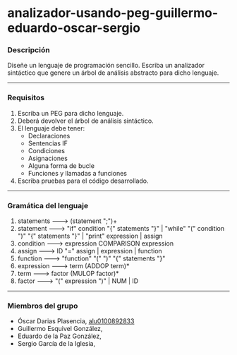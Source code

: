 # analizador-usando-peg-guillermo-eduardo-oscar-sergio

### Descripción

Diseñe un lenguaje de programación sencillo. Escriba un analizador sintáctico que genere un árbol de análisis abstracto para dicho lenguaje.

---

### Requisitos

1. Escriba un PEG para dicho lenguaje.
2. Deberá devolver el árbol de análisis sintáctico.
3. El lenguaje debe tener:
    * Declaraciones
    * Sentencias IF
    * Condiciones
    * Asignaciones
    * Alguna forma de bucle
    * Funciones y llamadas a funciones
4. Escriba pruebas para el código desarrollado.

---

### Gramática del lenguaje

1. statements ---> (statement ";")+
2. statement ---> "if" condition "{" statements "}" |  "while" "(" condition ")" "{" statements "}" | "print" expression | assign
3. condition ---> expression COMPARISON expression
4. assign ---> ID "=" assign | expression | function
5. function ---> "function" "(" ")" "{" statements "}"
6. expression ---> term (ADDOP term)*
7. term ---> factor (MULOP factor)*
8. factor ---> "(" expression ")" | NUM | ID

---

### Miembros del grupo

* Óscar Darias Plasencia, [alu0100892833](https://alu0100892833.github.io)
* Guillermo Esquivel González,
* Eduardo de la Paz González,
* Sergio García de la Iglesia,  
